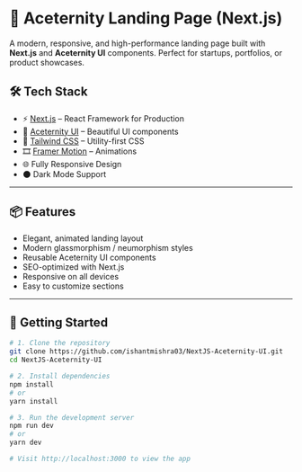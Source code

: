 # 🚀 Aceternity Landing Page (Next.js)

A modern, responsive, and high-performance landing page built with **Next.js** and **Aceternity UI** components. Perfect for startups, portfolios, or product showcases.

## 🛠️ Tech Stack

- ⚡️ [Next.js](https://nextjs.org/) – React Framework for Production  
- 🎨 [Aceternity UI](https://ui.aceternity.com/) – Beautiful UI components  
- 💨 [Tailwind CSS](https://tailwindcss.com/) – Utility-first CSS  
- 🎞️ [Framer Motion](https://www.framer.com/motion/) – Animations  
- 🌐 Fully Responsive Design  
- 🌑 Dark Mode Support 

---

## 📦 Features

- Elegant, animated landing layout  
- Modern glassmorphism / neumorphism styles  
- Reusable Aceternity UI components  
- SEO-optimized with Next.js  
- Responsive on all devices  
- Easy to customize sections

---

## 🚀 Getting Started

```bash
# 1. Clone the repository
git clone https://github.com/ishantmishra03/NextJS-Aceternity-UI.git
cd NextJS-Aceternity-UI

# 2. Install dependencies
npm install
# or
yarn install

# 3. Run the development server
npm run dev
# or
yarn dev

# Visit http://localhost:3000 to view the app
